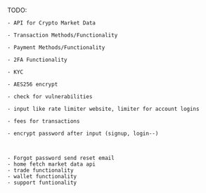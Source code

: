  TODO:

    - API for Crypto Market Data

    - Transaction Methods/Functionality

    - Payment Methods/Functionality

    - 2FA Functionality

    - KYC 

    - AES256 encrypt

    - check for vulnerabilities

    - input like rate limiter website, limiter for account logins

    - fees for transactions

    - encrypt password after input (signup, login--)


    
    - Forgot password send reset email
    - home fetch market data api
    - trade functionality
    - wallet functionality
    - support funtionality
